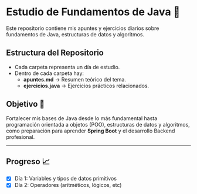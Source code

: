 # Estudio de Fundamentos de Java 🚀

Este repositorio contiene mis apuntes y ejercicios diarios sobre fundamentos de Java, estructuras de datos y algoritmos.

## Estructura del Repositorio
- Cada carpeta representa un día de estudio.
- Dentro de cada carpeta hay:
  - **apuntes.md** → Resumen teórico del tema.
  - **ejercicios.java** → Ejercicios prácticos relacionados.

## Objetivo 🎯
Fortalecer mis bases de Java desde lo más fundamental hasta programación orientada a objetos (POO), estructuras de datos y algoritmos, como preparación para aprender **Spring Boot** y el desarrollo Backend profesional.

---

## Progreso 📈
- [x] Día 1: Variables y tipos de datos primitivos
- [x] Día 2: Operadores (aritméticos, lógicos, etc)